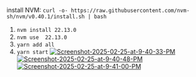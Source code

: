 install NVM: `curl -o- https://raw.githubusercontent.com/nvm-sh/nvm/v0.40.1/install.sh | bash`
1. `nvm install 22.13.0`
2. `nvm use  22.13.0`
3. `yarn add all`
4. `yarn start`
<a href="https://ibb.co/k6DfqDxX"><img src="https://i.ibb.co/k6DfqDxX/Screenshot-2025-02-25-at-9-40-33-PM.png" alt="Screenshot-2025-02-25-at-9-40-33-PM" border="0"></a>
<a href="https://ibb.co/F4GFggTq"><img src="https://i.ibb.co/F4GFggTq/Screenshot-2025-02-25-at-9-40-48-PM.png" alt="Screenshot-2025-02-25-at-9-40-48-PM" border="0"></a>
<a href="https://ibb.co/5fpdzKT"><img src="https://i.ibb.co/5fpdzKT/Screenshot-2025-02-25-at-9-41-00-PM.png" alt="Screenshot-2025-02-25-at-9-41-00-PM" border="0"></a>
